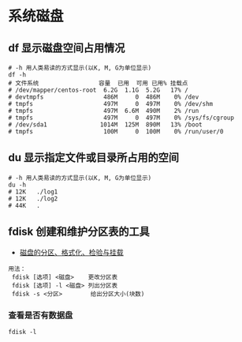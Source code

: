 # 系统磁盘

## df 显示磁盘空间占用情况

```shell
# -h 用人类易读的方式显示(以K, M, G为单位显示)
df -h
# 文件系统                 容量  已用  可用 已用% 挂载点
# /dev/mapper/centos-root  6.2G  1.1G  5.2G   17% /
# devtmpfs                 486M     0  486M    0% /dev
# tmpfs                    497M     0  497M    0% /dev/shm
# tmpfs                    497M  6.6M  490M    2% /run
# tmpfs                    497M     0  497M    0% /sys/fs/cgroup
# /dev/sda1               1014M  125M  890M   13% /boot
# tmpfs                    100M     0  100M    0% /run/user/0
```

## du 显示指定文件或目录所占用的空间

```shell
# -h 用人类易读的方式显示(以K, M, G为单位显示)
du -h
# 12K	./log1
# 12K	./log2
# 44K	.
```

## fdisk 创建和维护分区表的工具

- [磁盘的分区、格式化、检验与挂载](https://www.kancloud.cn/wizardforcel/vbird-linux-basic-4e/152252)

```
用法：
 fdisk [选项] <磁盘>    更改分区表
 fdisk [选项] -l <磁盘> 列出分区表
 fdisk -s <分区>        给出分区大小(块数)
```

### 查看是否有数据盘

```shell
fdisk -l
```